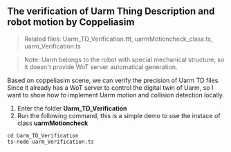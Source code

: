 ## The verification of Uarm Thing Description and robot motion by Coppeliasim

>Related files: Uarm_TD_Verification.ttt, uarmMotioncheck_class.ts,  uarm_Verification.ts

>Note: Uarm belongs to the robot with special mechanical structure, so it doesn't provide WoT server automatical generation.

Based on coppeliasim scene, we can verify the precision of Uarm TD files. Since it already has a WoT server to control the digital twin of Uarm, so I want to show how to implement Uarm motion and collision detection locally.

1. Enter the folder **Uarm_TD_Verification**
2. Run the following command, this is a simple demo to use the instace of class **uarmMotioncheck**

```
cd Uarm_TD_Verification
ts-node uarm_Verification.ts
```


